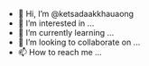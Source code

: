 - 👋 Hi, I’m @ketsadaakkhauaong
- 👀 I’m interested in ...
- 🌱 I’m currently learning ...
- 💞️ I’m looking to collaborate on ...
- 📫 How to reach me ...

<!---
ketsadaakkhauaong/ketsadaakkhauaong is a ✨ special ✨ repository because its `README.md` (this file) appears on your GitHub profile.
You can click the Preview link to take a look at your changes.
--->
